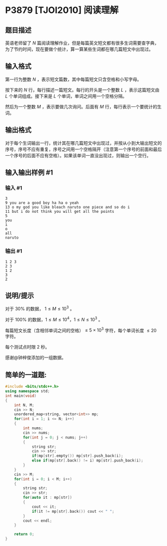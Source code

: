 # P3879 [TJOI2010] 阅读理解

## 题目描述

英语老师留了 $N$ 篇阅读理解作业，但是每篇英文短文都有很多生词需要查字典，为了节约时间，现在要做个统计，算一算某些生词都在哪几篇短文中出现过。

## 输入格式

第一行为整数 $N$ ，表示短文篇数，其中每篇短文只含空格和小写字母。

按下来的 $N$ 行，每行描述一篇短文。每行的开头是一个整数 $L$ ，表示这篇短文由 $L$ 个单词组成。接下来是 $L$ 个单词，单词之间用一个空格分隔。

然后为一个整数 $M$ ，表示要做几次询问。后面有 $M$ 行，每行表示一个要统计的生词。

## 输出格式

对于每个生词输出一行，统计其在哪几篇短文中出现过，并按从小到大输出短文的序号，序号不应有重复，序号之间用一个空格隔开（注意第一个序号的前面和最后一个序号的后面不应有空格）。如果该单词一直没出现过，则输出一个空行。

## 输入输出样例 #1

### 输入 #1

```
3
9 you are a good boy ha ha o yeah
13 o my god you like bleach naruto one piece and so do i
11 but i do not think you will get all the points
5
you
i
o
all
naruto
```

### 输出 #1

```
1 2 3
2 3
1 2
3
2
```

## 说明/提示

对于 $30\%$ 的数据， $1\le M\le 10^3$ 。

对于 $100\%$ 的数据，$1\le M\le 10^4$，$1\le N\le 10^3$ 。

每篇短文长度（含相邻单词之间的空格）$\le 5\times 10^3$ 字符，每个单词长度 $\le 20$ 字符。

每个测试点时限 $2$ 秒。

感谢@钟梓俊添加的一组数据。

## 简单的一道题:
```cpp
#include <bits/stdc++.h>
using namespace std;
int main(void)
{
    int N, M;
    cin >> N;
    unordered_map<string, vector<int>> mp;
    for(int i = 1; i <= N; i++)
    {
        int nums;
        cin >> nums;
        for(int j = 0; j < nums; j++)
        {
            string str;
            cin >> str;
            if(mp[str].empty()) mp[str].push_back(i);
            else if(mp[str].back() != i) mp[str].push_back(i);
        }
    }
    cin >> M;
    for(int i = 0; i < M; i++)
    {
        string str;
        cin >> str;
        for(auto it : mp[str])
        {
            cout << it;
            if(it != mp[str].back()) cout << " ";
        }
        cout << endl;
    }

    return 0;
}
```